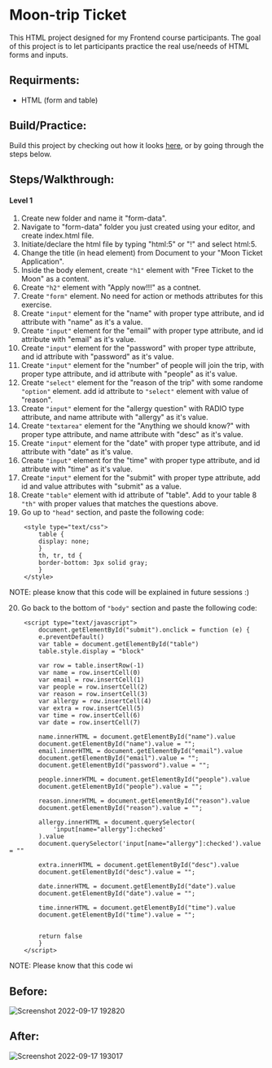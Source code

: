 # Moon-trip Ticket

This HTML project designed for my Frontend course participants. The goal of this project is to let participants practice the real use/needs of HTML forms and inputs.

## Requirments:

- HTML (form and table)

## Build/Practice:

Build this project by checking out how it looks [here](https://html-cv.khaled.page), or by going through the steps below.

## Steps/Walkthrough:

#### Level 1

1. Create new folder and name it "form-data".
2. Navigate to "form-data" folder you just created using your editor, and create index.html file.
3. Initiate/declare the html file by typing "html:5" or "!" and select html:5.
4. Change the title (in head element) from Document to your "Moon Ticket Application".
5. Inside the body element, create `"h1"` element with "Free Ticket to the Moon" as a content.
6. Create `"h2"` element with "Apply now!!!" as a contnet.
7. Create `"form"` element. No need for action or methods attributes for this exercise.
8. Create `"input"` element for the "name" with proper type attribute, and id attribute with "name" as it's a value.
9. Create `"input"` element for the "email" with proper type attribute, and id attribute with "email" as it's value.
10. Create `"input"` element for the "password" with proper type attribute, and id attribute with "password" as it's value.
11. Create `"input"` element for the "number" of people will join the trip, with proper type attribute, and id attribute with "people" as it's value.
12. Create `"select"` element for the "reason of the trip" with some randome `"option"` element. add id attribute to `"select"` element with value of "reason".
13. Create `"input"` element for the "allergy question" with RADIO type attribute, and name attribute with "allergy" as it's value.
14. Create `"textarea"` element for the "Anything we should know?" with proper type attribute, and name attribute with "desc" as it's value.
15. Create `"input"` element for the "date" with proper type attribute, and id attribute with "date" as it's value.
16. Create `"input"` element for the "time" with proper type attribute, and id attribute with "time" as it's value.
17. Create `"input"` element for the "submit" with proper type attribute, add id and value attributes with "submit" as a value.
18. Create `"table"` element with id attribute of "table". Add to your table 8 `"th"` with proper values that matches the questions above.
19. Go up to `"head"` section, and paste the following code:
```
    <style type="text/css">
        table {
        display: none;
        }
        th, tr, td {
        border-bottom: 3px solid gray;
        }
    </style>
```
NOTE: please know that this code will be explained in future sessions :) 

20. Go back to the bottom of `"body"` section and paste the following code:
```
    <script type="text/javascript">
        document.getElementById("submit").onclick = function (e) {
        e.preventDefault()
        var table = document.getElementById("table")
        table.style.display = "block"

        var row = table.insertRow(-1)
        var name = row.insertCell(0)
        var email = row.insertCell(1)
        var people = row.insertCell(2)
        var reason = row.insertCell(3)
        var allergy = row.insertCell(4)
        var extra = row.insertCell(5)
        var time = row.insertCell(6)
        var date = row.insertCell(7)

        name.innerHTML = document.getElementById("name").value
        document.getElementById("name").value = "";
        email.innerHTML = document.getElementById("email").value
        document.getElementById("email").value = "";
        document.getElementById("password").value = "";

        people.innerHTML = document.getElementById("people").value
        document.getElementById("people").value = "";

        reason.innerHTML = document.getElementById("reason").value
        document.getElementById("reason").value = "";

        allergy.innerHTML = document.querySelector(
            'input[name="allergy"]:checked'
        ).value
        document.querySelector('input[name="allergy"]:checked').value = ""

        extra.innerHTML = document.getElementById("desc").value
        document.getElementById("desc").value = "";

        date.innerHTML = document.getElementById("date").value
        document.getElementById("date").value = "";

        time.innerHTML = document.getElementById("time").value
        document.getElementById("time").value = "";


        return false
        }
    </script>
```
NOTE: Please know that this code wi


## Before:
![Screenshot 2022-09-17 192820](https://user-images.githubusercontent.com/26570366/190869347-35b1f3bc-f0b4-4ace-9cd2-c11a8b286291.png)

## After:
![Screenshot 2022-09-17 193017](https://user-images.githubusercontent.com/26570366/190869363-5cfce7aa-d74f-4f72-9273-62ad4f480764.png)